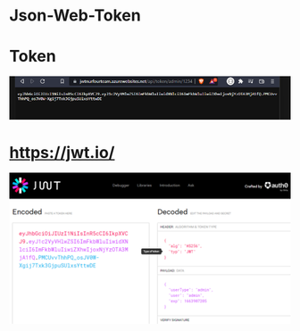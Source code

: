 # Json-Web-Token

# Token

![alt](./src/images/jwt001.png)

# https://jwt.io/

![alt](./src/images/jwt002.png)
